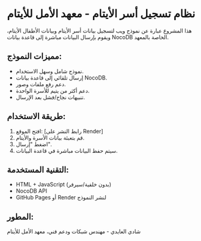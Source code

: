 # نظام تسجيل أسر الأيتام - معهد الأمل للأيتام

هذا المشروع عبارة عن نموذج ويب لتسجيل بيانات أسر الأيتام وبيانات الأطفال الأيتام، ويقوم بإرسال البيانات مباشرة إلى قاعدة بيانات NocoDB الخاصة بالمعهد.

## مميزات النموذج:
- نموذج شامل وسهل الاستخدام.
- إرسال تلقائي إلى قاعدة بيانات NocoDB.
- دعم رفع ملفات وصور.
- دعم أكثر من يتيم للأسرة الواحدة.
- تنبيهات نجاح/فشل بعد الإرسال.

## طريقة الاستخدام:
1. افتح الموقع: [رابط النشر على Render]
2. قم بتعبئة بيانات الأسرة والأيتام.
3. اضغط "إرسال".
4. سيتم حفظ البيانات مباشرة في قاعدة البيانات.

## التقنية المستخدمة:
- HTML + JavaScript (بدون خلفية/سيرفر)
- NocoDB API
- GitHub Pages أو Render لنشر النموذج

## المطور:
شادي العايدي - مهندس شبكات ودعم فني، معهد الأمل للأيتام